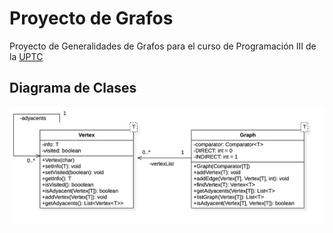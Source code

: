# Proyecto de Grafos

Proyecto de Generalidades de Grafos para el curso de Programación III de la [UPTC](http://www.uptc.edu.co)

## Diagrama de Clases

<img src='./resources/images/graphs.png'>



